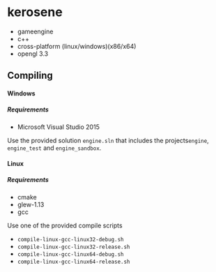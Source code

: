 # kerosene
- gameengine
- c++
- cross-platform (linux/windows)(x86/x64)
- opengl 3.3

## Compiling
#### Windows
##### Requirements
* Microsoft Visual Studio 2015

Use the provided solution `engine.sln` that includes the projects`engine`, `engine_test` and `engine_sandbox`.
#### Linux
##### Requirements
* cmake
* glew-1.13
* gcc

Use one of the provided compile scripts
 * `compile-linux-gcc-linux32-debug.sh`
 * `compile-linux-gcc-linux32-release.sh`
 * `compile-linux-gcc-linux64-debug.sh`
 * `compile-linux-gcc-linux64-release.sh`
